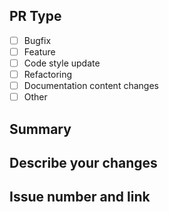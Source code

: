 ## PR Type

- [ ] Bugfix
- [ ] Feature
- [ ] Code style update
- [ ] Refactoring
- [ ] Documentation content changes
- [ ] Other

## Summary

## Describe your changes

## Issue number and link
